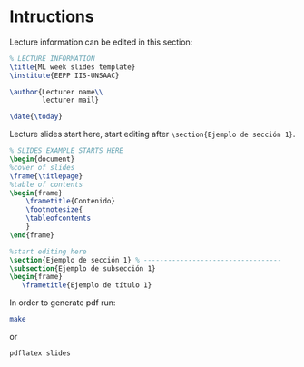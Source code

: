 # Intructions

Lecture information can be edited in this section:

```tex
% LECTURE INFORMATION
\title{ML week slides template}
\institute{EEPP IIS-UNSAAC}

\author{Lecturer name\\
        lecturer mail}

\date{\today}
```

Lecture slides start here, start editing after `\section{Ejemplo de sección 1}`.

```tex
% SLIDES EXAMPLE STARTS HERE 
\begin{document}
%cover of slides
\frame{\titlepage}
%table of contents
\begin{frame}
    \frametitle{Contenido}
    \footnotesize{
    \tableofcontents
    }
\end{frame}

%start editing here
\section{Ejemplo de sección 1} % ----------------------------------
\subsection{Ejemplo de subsección 1}
\begin{frame} 
   \frametitle{Ejemplo de título 1}

```

In order to generate pdf run:

```bash
make
```
or

```
pdflatex slides
```

